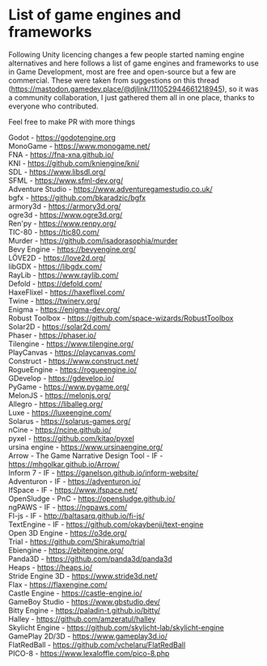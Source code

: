 # List of game engines and frameworks

Following Unity licencing changes a few people started naming engine alternatives and here follows a list of game engines and frameworks to use in Game Development, most are free and open-source but a few are commercial. These were taken from suggestions on this thread (https://mastodon.gamedev.place/@djlink/111052944661218945), so it was a community collaboration, I just gathered them all in one place, thanks to everyone who contributed.  

Feel free to make PR with more things  
  
  
Godot - https://godotengine.org  
MonoGame - https://www.monogame.net/  
FNA - https://fna-xna.github.io/  
KNI - https://github.com/kniengine/kni/  
SDL - https://www.libsdl.org/  
SFML - https://www.sfml-dev.org/  
Adventure Studio - https://www.adventuregamestudio.co.uk/  
bgfx - https://github.com/bkaradzic/bgfx  
armory3d - https://armory3d.org/  
ogre3d - https://www.ogre3d.org/  
Ren'py - https://www.renpy.org/  
TIC-80 - https://tic80.com/  
Murder - https://github.com/isadorasophia/murder  
Bevy Engine - https://bevyengine.org/  
LÖVE2D - https://love2d.org/  
libGDX - https://libgdx.com/  
RayLib - https://www.raylib.com/  
Defold - https://defold.com/  
HaxeFlixel - https://haxeflixel.com/  
Twine - https://twinery.org/  
Enigma - https://enigma-dev.org/  
Robust Toolbox - https://github.com/space-wizards/RobustToolbox  
Solar2D - https://solar2d.com/  
Phaser - https://phaser.io/  
Tilengine - https://www.tilengine.org/  
PlayCanvas - https://playcanvas.com/  
Construct - https://www.construct.net/  
RogueEngine - https://rogueengine.io/  
GDevelop - https://gdevelop.io/  
PyGame - https://www.pygame.org/  
MelonJS - https://melonjs.org/  
Allegro - https://liballeg.org/  
Luxe - https://luxeengine.com/  
Solarus - https://solarus-games.org/  
nCine - https://ncine.github.io/  
pyxel - https://github.com/kitao/pyxel  
ursina engine - https://www.ursinaengine.org/  
Arrow - The Game Narrative Design Tool - IF - https://mhgolkar.github.io/Arrow/  
Inform 7 - IF - https://ganelson.github.io/inform-website/  
Adventuron - IF - https://adventuron.io/  
IfSpace - IF - https://www.ifspace.net/  
OpenSludge - PnC - https://opensludge.github.io/  
ngPAWS - IF - https://ngpaws.com/  
FI-js - IF - http://baltasarq.github.io/fi-js/  
TextEngine - IF - https://github.com/okaybenji/text-engine  
Open 3D Engine - https://o3de.org/   
Trial - https://github.com/Shirakumo/trial  
Ebiengine - https://ebitengine.org/  
Panda3D - https://github.com/panda3d/panda3d  
Heaps - https://heaps.io/  
Stride Engine 3D - https://www.stride3d.net/  
Flax - https://flaxengine.com/  
Castle Engine - https://castle-engine.io/  
GameBoy Studio - https://www.gbstudio.dev/  
Bitty Engine - https://paladin-t.github.io/bitty/  
Halley - https://github.com/amzeratul/halley  
Skylicht Engine - https://github.com/skylicht-lab/skylicht-engine  
GamePlay 2D/3D - https://www.gameplay3d.io/  
FlatRedBall - https://github.com/vchelaru/FlatRedBall  
PICO-8 - https://www.lexaloffle.com/pico-8.php  


